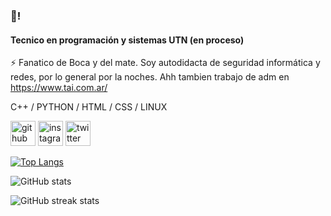 ###  👋!  
#### Tecnico en programación y sistemas UTN (en proceso) 

⚡ Fanatico de Boca y del mate. 
Soy autodidacta de seguridad informática y redes, por lo general por la noches. 
Ahh tambien trabajo de adm en https://www.tai.com.ar/

 C++ / PYTHON / HTML / CSS / LINUX
 

[<img src='https://cdn.jsdelivr.net/npm/simple-icons@3.0.1/icons/github.svg' alt='github' height='40'>](https://github.com/nicoamaciel)  [<img src='https://cdn.jsdelivr.net/npm/simple-icons@3.0.1/icons/instagram.svg' alt='instagram' height='40'>](https://www.instagram.com/nicoamaciel/)  [<img src='https://cdn.jsdelivr.net/npm/simple-icons@3.0.1/icons/twitter.svg' alt='twitter' height='40'>](https://twitter.com/nicoamaciel)  

[![Top Langs](https://github-readme-stats.vercel.app/api/top-langs/?username=nicoamaciel)](https://github.com/anuraghazra/github-readme-stats)

![GitHub stats](https://github-readme-stats.vercel.app/api?username=nicoamaciel&show_icons=true)  

![GitHub streak stats](https://github-readme-streak-stats.herokuapp.com/?user=nicoamaciel)  


